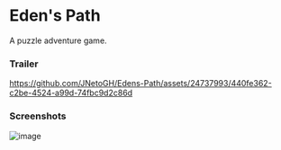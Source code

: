 # Eden's Path
A puzzle adventure game.

### Trailer
https://github.com/JNetoGH/Edens-Path/assets/24737993/440fe362-c2be-4524-a99d-74fbc9d2c86d

### Screenshots
![image](https://github.com/JNetoGH/Edens-Path/assets/24737993/2a3c7d6f-64ad-4a89-b3ff-5961a34ec384)
